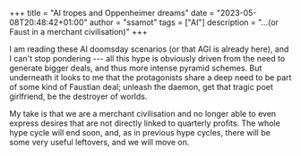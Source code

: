 +++
title = "AI tropes and Oppenheimer dreams"
date = "2023-05-08T20:48:42+01:00"
author = "ssamot"
tags = ["AI"]
description = "...(or Faust in a merchant civilisation)"
+++

I am reading these AI doomsday scenarios (or that AGI is already here), and I can't stop pondering --- all this hype is obviously driven from the need to generate bigger deals, and thus more intense pyramid schemes. But underneath it looks to me that the protagonists share a deep need to be part of some kind of Faustian deal; unleash the daemon, get that tragic poet girlfriend, be the destroyer of worlds. 

My take is that we are a merchant civilisation and no longer able to even express desires that are not directly linked to quarterly profits. The whole hype cycle will end soon, and, as in previous hype cycles, there will be some very useful leftovers, and we will move on.  